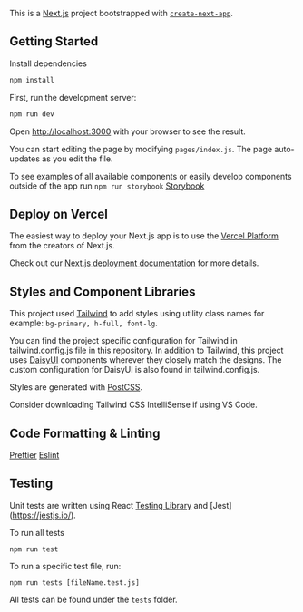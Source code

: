 This is a [Next.js](https://nextjs.org/) project bootstrapped with [`create-next-app`](https://github.com/vercel/next.js/tree/canary/packages/create-next-app).

## Getting Started


Install dependencies

```bash
npm install
```

First, run the development server:

```bash
npm run dev
```

Open [http://localhost:3000](http://localhost:3000) with your browser to see the result.

You can start editing the page by modifying `pages/index.js`. The page auto-updates as you edit the file.

To see examples of all available components or easily develop components outside of the app run `npm run storybook` [Storybook](https://storybook.js.org/blog/get-started-with-storybook-and-next-js/)

## Deploy on Vercel

The easiest way to deploy your Next.js app is to use the [Vercel Platform](https://vercel.com/new?utm_medium=default-template&filter=next.js&utm_source=create-next-app&utm_campaign=create-next-app-readme) from the creators of Next.js.

Check out our [Next.js deployment documentation](https://nextjs.org/docs/deployment) for more details.

## Styles and Component Libraries

This project used [Tailwind](https://tailwindcss.com/) to add styles using utility class names for example: `bg-primary, h-full, font-lg`.

You can find the project specific configuration for Tailwind in tailwind.config.js file in this repository. In addition to Tailwind, this project uses [DaisyUI](https://daisyui.com/) components wherever they closely match the designs. The custom configuration for DaisyUI is also found in tailwind.config.js.

Styles are generated with [PostCSS](https://postcss.org/).

Consider downloading Tailwind CSS IntelliSense if using VS Code. 


## Code Formatting & Linting

[Prettier](https://prettier.io/)
[Eslint](https://eslint.org/)

## Testing

Unit tests are written using React [Testing Library](https://testing-library.com/docs/react-testing-library/intro/) and [Jest] (https://jestjs.io/). 

To run all tests

`npm run test`

To run a specific test file, run:

`npm run tests [fileName.test.js]`

All tests can be found under the `tests` folder.
